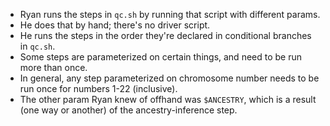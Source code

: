 - Ryan runs the steps in `qc.sh` by running that script with different params.
- He does that by hand; there's no driver script.
- He runs the steps in the order they're declared in conditional branches in `qc.sh`.
- Some steps are parameterized on certain things, and need to be run more than once.
- In general, any step parameterized on chromosome number needs to be run once for numbers 1-22 (inclusive).
- The other param Ryan knew of offhand was `$ANCESTRY`, which is a result (one way or another) of the ancestry-inference step.
